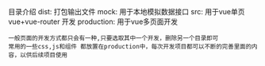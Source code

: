 目录介绍
	dist: 打包输出文件
	mock:  用于本地模拟数据接口
	src: 用于vue单页  vue+vue-router 开发
	production:  用于vue多页面开发

	一般页面的开发方式都只会有一种,只要选取其中一个开发，删除另一个目录即可
	常用的一些css,js和组件 都放置在production中，每次开发项目都可以不断的完善里面的内容，以供后续项目使用
